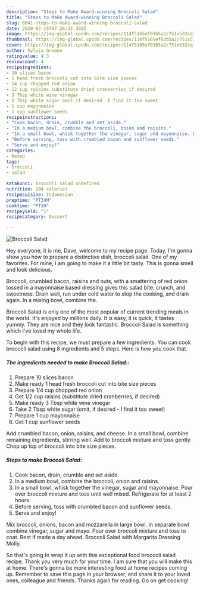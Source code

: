 ```yaml
---
description: "Steps to Make Award-winning Broccoli Salad"
title: "Steps to Make Award-winning Broccoli Salad"
slug: 6041-steps-to-make-award-winning-broccoli-salad
date: 2020-02-15T07:26:22.392Z
image: https://img-global.cpcdn.com/recipes/114f5165ef03b5a2/751x532cq70/broccoli-salad-recipe-main-photo.jpg
thumbnail: https://img-global.cpcdn.com/recipes/114f5165ef03b5a2/751x532cq70/broccoli-salad-recipe-main-photo.jpg
cover: https://img-global.cpcdn.com/recipes/114f5165ef03b5a2/751x532cq70/broccoli-salad-recipe-main-photo.jpg
author: Sylvia Greene
ratingvalue: 4.3
reviewcount: 4
recipeingredient:
- 10 slices bacon
- 1 head fresh broccoli cut into bite size pieces
- 14 cup chopped red onion
- 12 cup raisins substitute dried cranberries if desired
- 3 Tbsp white wine vinegar
- 2 Tbsp white sugar omit if desired  I find it too sweet
- 1 cup mayonnaise
- 1 cup sunflower seeds
recipeinstructions:
- "Cook bacon, drain, crumble and set aside."
- "In a medium bowl, combine the broccoli, onion and raisins."
- "In a small bowl, whisk together the vinegar, sugar and mayonnaise. Pour over broccoli mixture and toss until well mixed. Refrigerate for at least 2 hours."
- "Before serving, toss with crumbled bacon and sunflower seeds."
- "Serve and enjoy!"
categories:
- Resep
tags:
- broccoli
- salad

katakunci: broccoli salad undefined
nutrition: 284 calories
recipecuisine: Indonesian
preptime: "PT34M"
cooktime: "PT1H"
recipeyield: "1"
recipecategory: Dessert

---
```



![Broccoli Salad](https://img-global.cpcdn.com/recipes/114f5165ef03b5a2/751x532cq70/broccoli-salad-recipe-main-photo.jpg)

Hey everyone, it is me, Dave, welcome to my recipe page. Today, I'm gonna show you how to prepare a distinctive dish, broccoli salad. One of my favorites. For mine, I am going to make it a little bit tasty. This is gonna smell and look delicious.

Broccoli, crumbled bacon, raisins and nuts, with a smattering of red onion tossed in a mayonnaise based dressing gives this salad bite, crunch, and sweetness. Drain well, run under cold water to stop the cooking, and drain again. In a mixing bowl, combine the.

Broccoli Salad is only one of the most popular of current trending meals in the world. It's enjoyed by millions daily. It is easy, it is quick, it tastes yummy. They are nice and they look fantastic. Broccoli Salad is something which I've loved my whole life.


To begin with this recipe, we must prepare a few ingredients. You can cook broccoli salad using 8 ingredients and 5 steps. Here is how you cook that.

##### The ingredients needed to make Broccoli Salad::

1. Prepare 10 slices bacon
1. Make ready 1 head fresh broccoli cut into bite size pieces
1. Prepare 1/4 cup chopped red onion
1. Get 1/2 cup raisins (substitute dried cranberries, if desired)
1. Make ready 3 Tbsp white wine vinegar
1. Take 2 Tbsp white sugar (omit, if desired - I find it too sweet)
1. Prepare 1 cup mayonnaise
1. Get 1 cup sunflower seeds


Add crumbled bacon, onion, raisins, and cheese. In a small bowl, combine remaining ingredients, stirring well. Add to broccoli mixture and toss gently. Chop up top of broccoli into bite size pieces. 

##### Steps to make Broccoli Salad:

1. Cook bacon, drain, crumble and set aside.
1. In a medium bowl, combine the broccoli, onion and raisins.
1. In a small bowl, whisk together the vinegar, sugar and mayonnaise. Pour over broccoli mixture and toss until well mixed. Refrigerate for at least 2 hours.
1. Before serving, toss with crumbled bacon and sunflower seeds.
1. Serve and enjoy!


Mix broccoli, onions, bacon and mozzarella in large bowl. In separate bowl combine vinegar, sugar and mayo. Pour over broccoli mixture and toss to coat. Best if made a day ahead. Broccoli Salad with Margarita Dressing Molly. 

So that's going to wrap it up with this exceptional food broccoli salad recipe. Thank you very much for your time. I am sure that you will make this at home. There's gonna be more interesting food at home recipes coming up. Remember to save this page in your browser, and share it to your loved ones, colleague and friends. Thanks again for reading. Go on get cooking!

